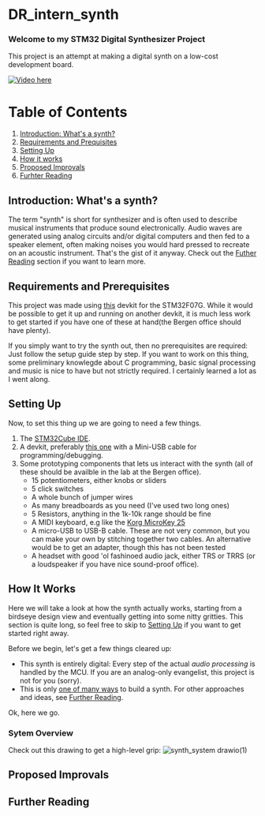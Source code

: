 # DR_intern_synth

### Welcome to my STM32 Digital Synthesizer Project

This project is an attempt at making a digital synth on a low-cost development board.

[![Video here](https://img.https://youtu.be/JR3Jq1qJsE0/maxresdefault.jpg)](https://youtu.be/JR3Jq1qJsE0)

# Table of Contents
1. [Introduction: What's a synth?](#introduction-whats-a-synth?)
2. [Requirements and Prequisites](#requirements-and-prerequisites)
3. [Setting Up](#setting-up)
4. [How it works](#how-it-works)
5. [Proposed Improvals](#proposed-improvals)
6. [Furhter Reading](#further-reading)

## Introduction: What's a synth?
The term "synth" is short for synthesizer and is often used to describe musical instruments that produce sound electronically. Audio waves are generated using analog circuits and/or digital computers and then fed to a speaker element, often making noises you would hard pressed to recreate on an acoustic instrument. That's the gist of it anyway. Check out the [Futher Reading](#further-reading) section if you want to learn more. 

## Requirements and Prerequisites
This project was made using [this](https://www.st.com/en/evaluation-tools/stm32f4discovery.html) devkit for the STM32F07G. While it would be possible to get it up and running on another devkit, it is much less work to get started if you have one of these at hand(the Bergen office should have plenty).

If you simply want to try the synth out, then no prerequisites are required: Just follow the setup guide step by step. If you want to work on this thing, some preliminary knowlegde about C programming, basic signal processing and music is nice to have but not strictly required. I certainly learned a lot as I went along.

## Setting Up
Now, to set this thing up we are going to need a few things.

1. The [STM32Cube IDE](https://www.st.com/en/development-tools/stm32cubeide.html).
2. A devkit, preferably [this one](https://www.st.com/en/evaluation-tools/stm32f4discovery.html) with a Mini-USB cable for programming/debugging.
3. Some prototyping components that lets us interact with the synth (all of these should be availble in the lab at the Bergen office).
    * 15 potentiometers, either knobs or sliders
    * 5 click switches
    * A whole bunch of jumper wires
    * As many breadboards as you need (I've used two long ones)
    * 5 Resistors, anything in the 1k-10k range should be fine
    * A MIDI keyboard, e.g like the [Korg MicroKey 25](#https://www.4sound.no/korg-microkey-25-usbmidi-ctr-2)
    * A micro-USB to USB-B cable. These are not very common, but you can make your own by stitching together two cables. An alternative would be to get an adapter, though this has not been tested
    * A headset with good 'ol fashinoed audio jack, either TRS or TRRS (or a loudspeaker if you have nice sound-proof office).

## How It Works
Here we will take a look at how the synth actually works, starting from a birdseye design view and eventually getting into some nitty gritties. This section is quite long, so feel free to skip to [Setting Up](#setting-up) if you want to get started right away.

Before we begin, let's get a few things cleared up:
* This synth is entirely digital: Every step of the actual *audio processing* is handled by the MCU. If you are an analog-only evangelist, this project is not for you (sorry).
* This is only <ins>one of many ways</ins> to build a synth. For other approaches and ideas, see [Further Reading](#further-reading).

Ok, here we go.

### Sytem Overview
Check out this drawing to get a high-level grip:
![synth_system drawio(1)](https://user-images.githubusercontent.com/95622775/228568798-fb3924aa-8fe6-4e6b-90f2-24542bf78a43.png)


## Proposed Improvals

## Further Reading
